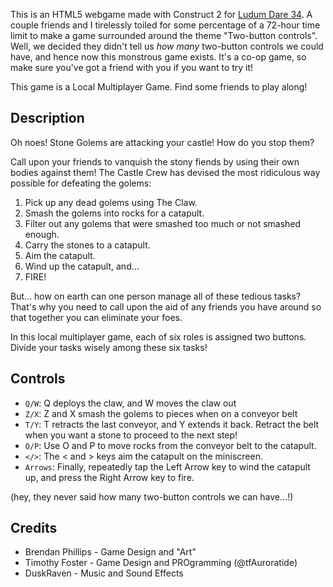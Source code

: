 This is an HTML5 webgame made with Construct 2 for [Ludum Dare 34](http://ludumdare.com/compo/ludum-dare-34/?action=preview&uid=60770). A couple friends and I tirelessly toiled for some percentage of a 72-hour time limit to make a game surrounded around the theme "Two-button controls". Well, we decided they didn't tell us _how many_ two-button controls we could have, and hence now this monstrous game exists. It's a co-op game, so make sure you've got a friend with you if you want to try it!

This game is a Local Multiplayer Game. Find some friends to play along!

## Description

Oh noes! Stone Golems are attacking your castle! How do you stop them?

Call upon your friends to vanquish the stony fiends by using their own bodies against them! The Castle Crew has devised the most ridiculous way possible for defeating the golems:

1. Pick up any dead golems using The Claw.
2. Smash the golems into rocks for a catapult.
3. Filter out any golems that were smashed too much or not smashed enough.
4. Carry the stones to a catapult.
5. Aim the catapult.
6. Wind up the catapult, and…
7. FIRE!

But… how on earth can one person manage all of these tedious tasks? That's why you need to call upon the aid of any friends you have around so that together you can eliminate your foes.

In this local multiplayer game, each of six roles is assigned two buttons. Divide your tasks wisely among these six tasks!

## Controls

* `Q/W`: Q deploys the claw, and W moves the claw out
* `Z/X`: Z and X smash the golems to pieces when on a conveyor belt
* `T/Y`: T retracts the last conveyor, and Y extends it back. Retract the belt when you want a stone to proceed to the next step!
* `O/P`: Use O and P to move rocks from the conveyor belt to the catapult.
* `</>`: The < and > keys aim the catapult on the miniscreen.
* `Arrows`: Finally, repeatedly tap the Left Arrow key to wind the catapult up, and press the Right Arrow key to fire.

(hey, they never said how many two-button controls we can have…!)

## Credits

* Brendan Phillips - Game Design and "Art"
* Timothy Foster - Game Design and PROgramming (@tfAuroratide)
* DuskRaven - Music and Sound Effects
